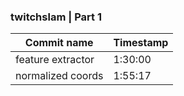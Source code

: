 ### twitchslam | Part 1

| Commit name | Timestamp |
| ----------- | --------- |
| feature extractor | 1:30:00 |
| normalized coords | 1:55:17 |

